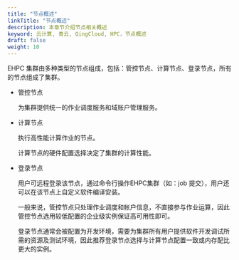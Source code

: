 ```yaml
---
title: "节点概述"
linkTitle: "节点概述"
description: 本章节介绍节点相关概述
keyword: 云计算, 青云, QingCloud, HPC，节点概述
draft: false
weight: 10
---
```


EHPC 集群由多种类型的节点组成，包括：管控节点、计算节点、登录节点，所有的节点组成了集群。

* 管控节点

   为集群提供统一的作业调度服务和域账户管理服务。

* 计算节点

   执行高性能计算作业的节点。

   计算节点的硬件配置选择决定了集群的计算性能。

* 登录节点

   用户可远程登录该节点，通过命令行操作EHPC集群（如：job 提交），用户还可以在该节点上自定义软件编译安装。
   
   一般来说，管控节点只处理作业调度和帐户信息，不直接参与作业运算，因此管控节点选用较低配置的企业级实例保证高可用性即可。
   
   登录节点通常会被配置为开发环境，需要为集群所有用户提供软件开发调试所需的资源及测试环境，因此推荐登录节点选择与计算节点配置一致或内存配比更大的实例。

